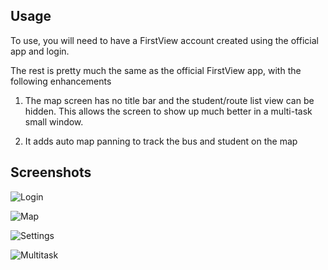 ## Usage

To use, you will need to have a FirstView account created using the official app and login.

The rest is pretty much the same as the official FirstView app, with the following enhancements 

1. The map screen has no title bar and the student/route list view can be hidden. This allows the screen to show up much better in a multi-task small window.

2. It adds auto map panning to track the bus and student on the map

## Screenshots

![Login](/../master/screenshots/1.png?raw=true "Login")

![Map](/../master/screenshots/2.png?raw=true "Map")

![Settings](/../master/screenshot/3.png?raw=true "Settings")

![Multitask](/../master/screenshot/4.png?raw=true "Multitask")
